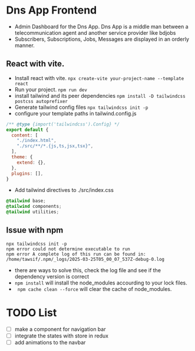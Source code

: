 # Dns App Frontend
* Admin Dashboard for the Dns App. Dns App is a middle man between a telecommunication agent and another service provider
like bdjobs
* Subscribers, Subscriptions, Jobs, Messages are displayed in an orderly manner.

## React with vite.
* Install react with vite.
```npx create-vite your-project-name --template react```
* Run your project.
```npm run dev```
* install tailwind and its peer dependencies
```npm install -D tailwindcss postcss autoprefixer```
* Generate tailwind config files
```npx tailwindcss init -p```
* configure your template paths in tailwind.config.js
```javascript
/** @type {import('tailwindcss').Config} */
export default {
  content: [
    "./index.html",
    "./src/**/*.{js,ts,jsx,tsx}",
  ],
  theme: {
    extend: {},
  },
  plugins: [],
}
```
* Add tailwind directives to ./src/index.css
```css
@tailwind base;
@tailwind components;
@tailwind utilities;
```


## Issue with npm 
```shell
npx tailwindcss init -p
npm error could not determine executable to run
npm error A complete log of this run can be found in: /home/tawsif/.npm/_logs/2025-03-25T05_00_07_537Z-debug-0.log

```
- there are ways to solve this, check the log file and see if the dependency version is correct
- ``` npm install ``` will install the node_modules accourding to your lock files.
- ``` npm cache clean --force``` will clear the cache of node_modules. 


# TODO List
- [ ] make a component for navigation bar
- [ ] integrate the states with store in redux
- [ ] add animations to the navbar